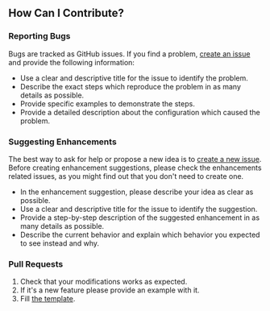 ## How Can I Contribute?

### Reporting Bugs

Bugs are tracked as GitHub issues. If you find a problem, [create an issue](https://github.com/dani007200964/Commander-API/issues/new?assignees=&labels=bug&template=bug_report.md&title=) and provide the following information:
* Use a clear and descriptive title for the issue to identify the problem.
* Describe the exact steps which reproduce the problem in as many details as possible.
* Provide specific examples to demonstrate the steps.
* Provide a detailed description about the configuration which caused the problem.

### Suggesting Enhancements

The best way to ask for help or propose a new idea is to [create a new issue](https://github.com/dani007200964/Commander-API/issues/new?assignees=&labels=enhancement&template=feature_request.md&title=).
Before creating enhancement suggestions, please check the enhancements related issues, as you might find out that you don't need to create one.

* In the enhancement suggestion, please describe your idea as clear as possible.
* Use a clear and descriptive title for the issue to identify the suggestion.
* Provide a step-by-step description of the suggested enhancement in as many details as possible.
* Describe the current behavior and explain which behavior you expected to see instead and why.

### Pull Requests

1. Check that your modifications works as expected.
2. If it's a new feature please provide an example with it.
3. Fill [the template](PULL_REQUEST_TEMPLATE.md).
